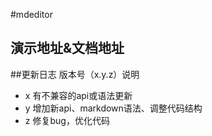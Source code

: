 #mdeditor
## 演示地址&文档地址



##更新日志
版本号（x.y.z）说明
- x 有不兼容的api或语法更新
- y 增加新api、markdown语法、调整代码结构
- z 修复bug，优化代码


